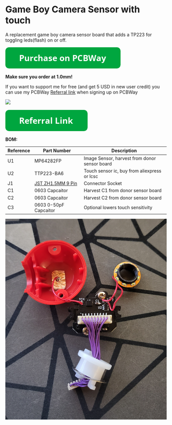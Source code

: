 # Game Boy Camera Sensor with touch

A replacement game boy camera sensor board that adds a TP223 for toggling leds(flash) on or off.


[![Purchase on PCBWay](/assets/purchase-on-pcbway.png)](https://www.pcbway.com/project/shareproject/Game_Boy_Camera_replacement_sensor_board_with_flash_toggle_c9f8312a.html)

**Make sure you order at 1.0mm!**

If you want to support me for free (and get 5 USD in new user credit) you can use my PCBWay [Referral link](https://www.pcbway.com/setinvite.aspx?inviteid=388393) when signing up on PCBWay

![](https://i.imgur.com/Iy5TtAD.png)

[![Purchase on PCBWay](/assets/referral-link.png)](https://www.pcbway.com/setinvite.aspx?inviteid=388393)


**BOM:**

| Reference | Part Number | Description |
|-|-|-|
| U1 | MP64282FP | Image Sensor, harvest from donor sensor board |
| U2 | TTP223-BA6 | Touch sensor ic, buy from aliexpress or lcsc |
| J1 | [JST ZH1.5MM 9 Pin](https://www.aliexpress.com/item/32920487056.html) | Connector Socket |
| C1 | 0603 Capcaitor | Harvest C1 from donor sensor board |
| C2 | 0603 Capcaitor | Harvest C2 from donor sensor board |
| C3 | 0603 0-50pF Capcaitor | Optional lowers touch sensitivity |



![](/assets/assembly.jpg)

